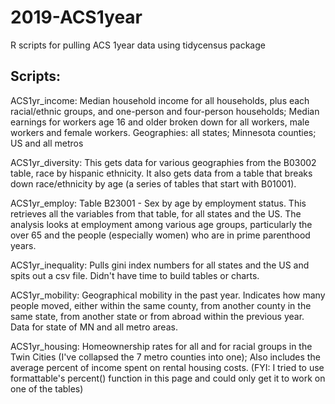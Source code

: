 # 2019-ACS1year
R scripts for pulling ACS 1year data using tidycensus package

## Scripts:
ACS1yr_income: Median household income for all households, plus each racial/ethnic groups, and one-person and four-person households; Median earnings for workers age 16 and older broken down for all workers, male workers and female workers. Geographies: all states; Minnesota counties; US and all metros

ACS1yr_diversity: This gets data for various geographies from the B03002 table, race by hispanic ethnicity. It also gets data from a table that breaks down race/ethnicity by age (a series of tables that start with B01001). 

ACS1yr_employ: Table B23001 - Sex by age by employment status. This retrieves all the variables from that table, for all states and the US. The analysis looks at employment among various age groups, particularly the over 65 and the people (especially women) who are in prime parenthood years.

ACS1yr_inequality: Pulls gini index numbers for all states and the US and spits out a csv file. Didn't have time to build tables or charts.

ACS1yr_mobility: Geographical mobility in the past year. Indicates how many people moved, either within the same county, from another county in the same state, from another state or from abroad within the previous year. Data for state of MN and all metro areas.

ACS1yr_housing: Homeownership rates for all and for racial groups in the Twin Cities (I've collapsed the 7 metro counties into one); Also includes the average percent of income spent on rental housing costs. (FYI: I tried to use formattable's percent() function in this page and could only get it to work on one of the tables)
